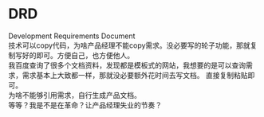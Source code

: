 # DRD
Development Requirements Document</br>
技术可以copy代码，为啥产品经理不能copy需求。没必要写的轮子功能，那就复制写好的即可。方便自己，也方便他人。</br>
我百度查询了很多个文档资料，发现都是模板式的网站，我想要的是可以查询需求，需求基本上大致都一样，那就没必要额外花时间去写文档。
直接复制粘贴即可。</br>
为啥不能够引用需求，自行生成产品文档。</br>
等等？我是不是在革命？让产品经理失业的节奏？
